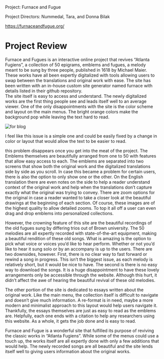 Project: Furnace and Fugue

Project Directors: Nummedal, Tara, and Donna Bilak

https://furnaceandfugue.org/

# Project Review
Furnace and Fugues is an interactive online project that revives “Atlanta Fugiens”, a collection of 50 epigrams, emblems and fugues, a melody meant to be sung by three people, published in 1618 by Michael Maier.  These works have all been expertly digitalized with tools allowing users to swap between the translations and original work with ease.  The site has been written with an in-house custom site generator named furnace with details listed in their github repository.   
The site itself is easy to access and understand.  The newly digitalized works are the first thing people see and leads itself well to an average viewer.  One of the only disappointments with the site is the color scheme and layout on the main menus.  The bright orange colors make the background pop while leaving the text hard to read.

![for blog](https://user-images.githubusercontent.com/78226473/107837083-4f0c4880-6d6d-11eb-935e-69d9280d0499.png)

I feel like this issue is a simple one and could be easily fixed by a change in color or layout that would allow the text to be easier to read.

	
this problem disappears once you get into the meat of the project.  The Emblems themselves are beautifully arranged from one to 50 with features that allow easy access to each.  The emblems are separated into two screens that show both the original work and the digitalized translations side by side as you scroll.  In case this became a problem for certain users, there is also the option to only show one or the other.  On the English translation there are even notes on the side to help a reader understand context of the original work and help when the translations don’t capture exactly what the original was trying to convey.  There are zoom options for the original in case a reader wanted to take a closer look at the beautiful drawings at the beginning of each section.  Of course, these images are of the highest quality to allow detailed zooms.  To top it all off a user can even drag and drop emblems into personalized collections. 
	 
 However, the crowning feature of this site are the beautiful recordings of the old fugues sung by differing trios out of Brown university.   The 50 melodies are all expertly recorded with state-of-the-art equipment, making a beautiful rendition of these old songs.   What is amazing is the option to pick what voice or voices you’d like to hear perform.  Whether or not you’d like to hear it sung solo or by an accompany is up to the users.  There are two downsides, however.  First, there is no clear way to fast forward or rewind a song in progress.  This isn’t the biggest issue, as each melody is relatively short, but it would be nice to have.  The second is there is no easy way to download the songs.  It is a huge disappointment to have these lovely arrangements only be accessible through the website.   Although this hurt, it didn’t affect the awe of hearing the beautiful revival of these old melodies.  
	
The other portion of the site is dedicated to essays written about the original work.  Like the main menu, the collection itself is difficult to navigate and doesn’t give much information.  A re-format is in need, maybe a more modern and minimalist approach to this layout would help users navigate it.  Thankfully, the essays themselves are just as easy to read as the emblems are.  Helpfully, each one ends with a citation to help any researchers using this website.  As a whole, it gets the job done and is easy to read.

Furnace and Fugue is a wonderful site that fulfilled its purpose of reviving the classic works in “Atlanta Fugiens”.  While some of the menus could use a touch up, the works itself are all expertly done with only a few additions that would help.  The newly recorded songs are all beautiful and the site lends itself well to giving users information about the original works.  
